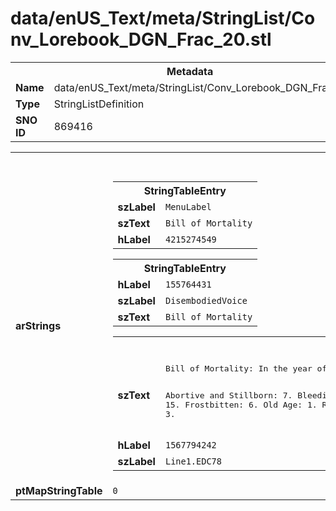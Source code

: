 <h1>data/enUS_Text/meta/StringList/Conv_Lorebook_DGN_Frac_20.stl</h1><table><tr><th colspan="100%">Metadata</th></tr><tr><td><b>Name</b></td><td>data/enUS_Text/meta/StringList/Conv_Lorebook_DGN_Frac_20.stl</td></tr><tr><td><b>Type</b></td><td>StringListDefinition</td></tr><tr><td><b>SNO ID</b></td><td>869416</td></tr></table>

<table><tr><th colspan="100%">Fields</th></tr><tr><td><b>arStrings</b></td><td><table><tr><th colspan="100%">StringTableEntry</th></tr><tr><td><b>szLabel</b></td><td><code>MenuLabel</code></td></tr><tr><td><b>szText</b></td><td><code>Bill of Mortality</code></td></tr><tr><td><b>hLabel</b></td><td><code>4215274549</code></td></tr></table>


<table><tr><th colspan="100%">StringTableEntry</th></tr><tr><td><b>hLabel</b></td><td><code>155764431</code></td></tr><tr><td><b>szLabel</b></td><td><code>DisembodiedVoice</code></td></tr><tr><td><b>szText</b></td><td><code>Bill of Mortality</code></td></tr></table>


<table><tr><th colspan="100%">StringTableEntry</th></tr><tr><td><b>szText</b></td><td><pre>Bill of Mortality: In the year of the Light 1318 Anno Kehjistani, we have buried 92 souls on these hallowed grounds. 

Abortive and Stillborn: 7. Bleeding Wounds: 4. Childbed: 2. Executed: 15. Frostbitten: 6. Old Age: 1. Removal of Blood: 54. Starvation: 3.</pre></td></tr><tr><td><b>hLabel</b></td><td><code>1567794242</code></td></tr><tr><td><b>szLabel</b></td><td><code>Line1.EDC78</code></td></tr></table>


</td></tr><tr><td><b>ptMapStringTable</b></td><td><code>0</code></td></tr></table>

